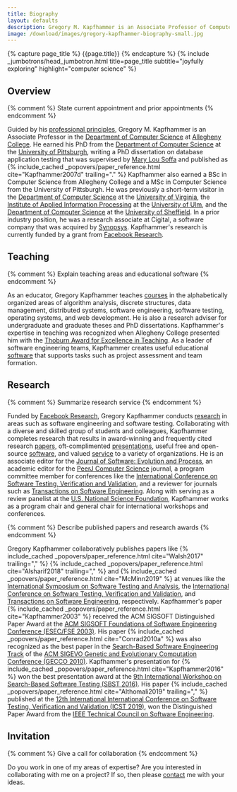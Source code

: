 ```yaml
---
title: Biography
layout: defaults
description: Gregory M. Kapfhammer is an Associate Professor of Computer Science.
image: /download/images/gregory-kapfhammer-biography-small.jpg
---
```


{% capture page_title %} {{page.title}} {% endcapture %}
{% include _jumbotrons/head_jumbotron.html title=page_title subtitle="joyfully exploring" highlight="computer science" %}

## Overview

{% comment %} State current appointment and prior appointments {% endcomment %}

<p>

Guided by his <a href = "/principles/">professional principles</a>, Gregory M.
Kapfhammer is an Associate Professor in the <a
href="http://www.cs.allegheny.edu">Department of Computer Science</a> at <a
href="http://www.allegheny.edu">Allegheny College</a>. He earned his PhD from
the <a href="https://cs.pitt.edu">Department of Computer Science</a> at the <a
href="http://www.pitt.edu">University of Pittsburgh</a>, writing a PhD
dissertation on database application testing that was supervised by <a
href="http://www.cs.virginia.edu/~soffa/">Mary Lou Soffa</a> and published as {%
include_cached _popovers/paper_reference.html cite="Kapfhammer2007d"
trailing="." %} Kapfhammer also earned a BSc in Computer Science from Allegheny
College and a MSc in Computer Science from the University of Pittsburgh. He was
previously a short-term visitor in the <a
href="http://www.cs.virginia.edu">Department of Computer Science</a> at the <a
href="http://www.virginia.edu">University of Virginia</a>, the <a
href="http://iai.mathematik.uni-ulm.de/en/index.html">Institute of Applied
Information Processing</a> at the <a href="http://www.uni-ulm.de/en">University
of Ulm</a>, and the <a href="https://www.sheffield.ac.uk/dcs">Department of
Computer Science</a> at the <a href="http://www.sheffield.ac.uk/">University of
Sheffield</a>. In a prior industry position, he was a research associate at
Cigital, a software company that was acquired by <a
href="https://www.synopsys.com/">Synopsys</a>. Kapfhammer's research is
currently funded by a grant from <a href =
"https://research.fb.com/blog/2019/10/announcing-the-winners-of-the-2019-testing-and-verification-research-awards/">Facebook
Research</a>.

</p>

## Teaching

{% comment %} Explain teaching areas and educational software {% endcomment %}

As an educator, Gregory Kapfhammer teaches [courses]({{site.baseurl}}teaching/)
in the alphabetically organized areas of algorithm analysis, discrete
structures, data management, distributed systems, software engineering, software
testing, operating systems, and web development. He is also a research adviser
for undergraduate and graduate theses and PhD dissertations. Kapfhammer's
expertise in teaching was recognized when Allegheny College presented him with
the [Thoburn Award for Excellence in
Teaching](https://sites.allegheny.edu/alumni/award-recipients/#thoburn). As a
leader of software engineering teams, Kapfhammer creates useful educational
[software]({{site.baseurl}}software/) that supports tasks such as project
assessment and team formation.

## Research

{% comment %} Summarize research service {% endcomment %}

Funded by [Facebook
Research](https://research.fb.com/blog/2019/10/announcing-the-winners-of-the-2019-testing-and-verification-research-awards/),
Gregory Kapfhammer conducts [research]({{site.baseurl}}research/) in areas such
as software engineering and software testing. Collaborating with a diverse and
skilled group of students and colleagues, Kapfhammer completes research that
results in award-winning and frequently cited research
[papers]({{site.baseurl}}research/papers/), oft-complimented
[presentations]({{site.baseurl}}research/presentations/), useful free and
open-source [software]({{site.baseurl}}software/), and valued
[service]({{site.baseurl}}service/) to a variety of organizations. He is an
associate editor for the [Journal of Software: Evolution and
Process](https://onlinelibrary.wiley.com/journal/20477481), an academic editor
for the [PeerJ Computer Science](https://peerj.com/computer-science/) journal, a
program committee member for conferences like the [International Conference on
Software Testing, Verification and
Validation](https://cs.gmu.edu/icst/index.html), and a reviewer for journals
such as [Transactions on Software
Engineering](https://www.computer.org/csdl/journal/ts). Along with serving as a
review panelist at the [U.S. National Science Foundation](https://nsf.gov/),
Kapfhammer works as a program chair and general chair for international
workshops and conferences.

{% comment %} Describe published papers and research awards {% endcomment %}

<p>

Gregory Kapfhammer collaboratively publishes papers like {% include_cached
_popovers/paper_reference.html cite="Walsh2017" trailing="," %} {%
include_cached _popovers/paper_reference.html cite="Alsharif2018" trailing=","
%} and {% include_cached _popovers/paper_reference.html cite="McMinn2019" %} at
venues like the <a href =
"https://conf.researchr.org/series/issta">International Symposium on Software
Testing and Analysis</a>, the <a href =
"https://cs.gmu.edu/icst/index.html">International Conference on Software
Testing, Verification and Validation</a>, and <a href =
"https://www.computer.org/csdl/journal/ts">Transactions on Software
Engineering</a>, respectively. Kapfhammer's paper {% include_cached
_popovers/paper_reference.html cite="Kapfhammer2003" %} received the ACM SIGSOFT
Distinguished Paper Award at the <a href="http://esecfse.cs.helsinki.fi/">ACM
SIGSOFT Foundations of Software Engineering Conference (ESEC/FSE 2003)</a>. His
paper {% include_cached _popovers/paper_reference.html cite="Conrad2010a" %} was
also recognized as the best paper in the <a
href="http://www.sigevo.org/gecco-2010/organizers-tracks.html#sbse">Search-Based
Software Engineering Track</a> of the <a
href="http://www.sigevo.org/gecco-2010/">ACM SIGEVO Genetic and Evolutionary
Computation Conference (GECCO 2010)</a>. Kapfhammer's presentation for {%
include_cached _popovers/paper_reference.html cite="Kapfhammer2016" %} won the
best presentation award at the <a href="https://cse.sc.edu/~ggay/sbst2016/">9th
International Workshop on Search-Based Software Testing (SBST 2016)</a>.
His paper {% include_cached _popovers/paper_reference.html
cite="Althomali2019" trailing="," %} published at the <a href =
"http://icst2019.xjtu.edu.cn/index.htm">12th International International
Conference on Software Testing, Verification and Validation (ICST 2019)</a>, won
the Distinguished Paper Award from the <a href = "http://www.cs-tcse.org/">IEEE
Technical Council on Software Engineering</a>.

</p>

## Invitation

{% comment %} Give a call for collaboration {% endcomment %}

Do you work in one of my areas of expertise? Are you interested in collaborating
with me on a project? If so, then please [contact]({{site.baseurl}}contact/) me
with your ideas.
